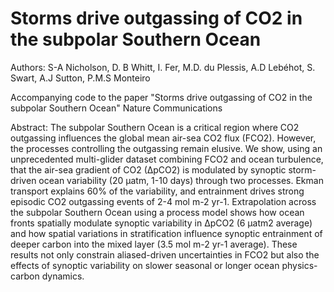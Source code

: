 # Storms drive outgassing of CO2 in the subpolar Southern Ocean

Authors: 
S-A Nicholson, D. B Whitt, I. Fer, M.D. du Plessis, A.D Lebéhot, S. Swart, A.J Sutton, P.M.S Monteiro


Accompanying code to the paper "Storms drive outgassing of CO2 in the subpolar Southern Ocean" Nature Communications

Abstract:
The subpolar Southern Ocean is a critical region where CO2 outgassing influences the global mean air-sea CO2 flux (FCO2). However, the processes controlling the outgassing remain elusive. We show, using an unprecedented multi-glider dataset combining FCO2 and ocean turbulence, that the air-sea gradient of CO2 (∆pCO2) is modulated by synoptic storm-driven ocean variability (20 µatm, 1-10 days) through two processes. Ekman transport explains 60% of the variability, and entrainment drives strong episodic CO2 outgassing events of 2-4 mol m-2 yr-1. Extrapolation across the subpolar Southern Ocean using a process model shows how ocean fronts spatially modulate synoptic variability in ∆pCO2 (6 µatm2 average) and how spatial variations in stratification influence synoptic entrainment of deeper carbon into the mixed layer (3.5 mol m-2 yr-1 average). These results not only constrain aliased-driven uncertainties in FCO2 but also the effects of synoptic variability on slower seasonal or longer ocean physics-carbon dynamics.
